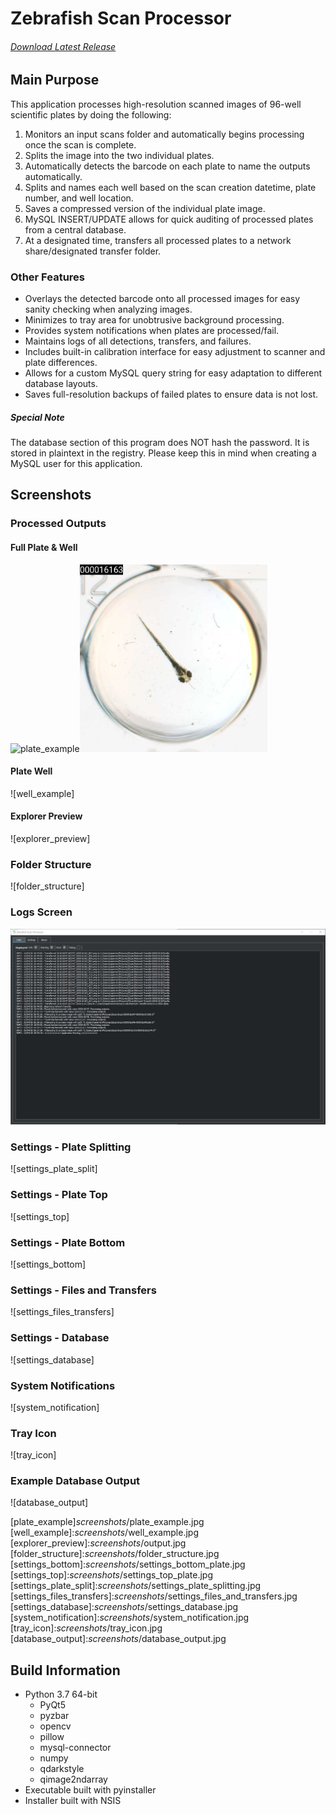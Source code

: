 # Zebrafish Scan Processor
###### [Download Latest Release](https://github.com/SARL-Engineering/ZScan_Processor/releases/latest)
## Main Purpose
This application processes high-resolution scanned images of 96-well scientific plates by doing the following:
1. Monitors an input scans folder and automatically begins processing once the scan is complete.
2. Splits the image into the two individual plates.
3. Automatically detects the barcode on each plate to name the outputs automatically.
4. Splits and names each well based on the scan creation datetime, plate number, and well location.
5. Saves a compressed version of the individual plate image.
6. MySQL INSERT/UPDATE allows for quick auditing of processed plates from a central database.
7. At a designated time, transfers all processed plates to a network share/designated transfer folder.

### Other Features
* Overlays the detected barcode onto all processed images for easy sanity checking when analyzing images.
* Minimizes to tray area for unobtrusive background processing.
* Provides system notifications when plates are processed/fail.
* Maintains logs of all detections, transfers, and failures.
* Includes built-in calibration interface for easy adjustment to scanner and plate differences.
* Allows for a custom MySQL query string for easy adaptation to different database layouts.
* Saves full-resolution backups of failed plates to ensure data is not lost.

##### Special Note
The database section of this program does NOT hash the password. It is stored in plaintext in the registry.
Please keep this in mind when creating a MySQL user for this application.

## Screenshots
### Processed Outputs
#### Full Plate & Well
<img src="_screenshots_/plate_example.jpg" height="300" title="plate_example"><img src="_screenshots_/well_example.jpg" height="300" title="plate_example">

#### Plate Well
![well_example]

#### Explorer Preview
![explorer_preview]

### Folder Structure
![folder_structure]

### Logs Screen
![logs]

### Settings - Plate Splitting
![settings_plate_split]

### Settings - Plate Top
![settings_top]

### Settings - Plate Bottom
![settings_bottom]

### Settings - Files and Transfers
![settings_files_transfers]

### Settings - Database
![settings_database]

### System Notifications
![system_notification]

### Tray Icon
![tray_icon]

### Example Database Output
![database_output]

[logs]:_screenshots_/logs.jpg
[plate_example]_screenshots_/plate_example.jpg
[well_example]:_screenshots_/well_example.jpg
[explorer_preview]:_screenshots_/output.jpg
[folder_structure]:_screenshots_/folder_structure.jpg
[settings_bottom]:_screenshots_/settings_bottom_plate.jpg
[settings_top]:_screenshots_/settings_top_plate.jpg
[settings_plate_split]:_screenshots_/settings_plate_splitting.jpg
[settings_files_transfers]:_screenshots_/settings_files_and_transfers.jpg
[settings_database]:_screenshots_/settings_database.jpg
[system_notification]:_screenshots_/system_notification.jpg
[tray_icon]:_screenshots_/tray_icon.jpg
[database_output]:_screenshots_/database_output.jpg

## Build Information
* Python 3.7 64-bit
    * PyQt5
    * pyzbar
    * opencv
    * pillow
    * mysql-connector
    * numpy
    * qdarkstyle
    * qimage2ndarray
* Executable built with pyinstaller
* Installer built with NSIS
